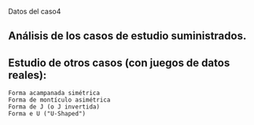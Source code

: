 Datos del caso4

## Análisis de los casos de  estudio suministrados.

## Estudio de otros casos (con juegos de datos reales):

    Forma acampanada simétrica
    Forma de montículo asimétrica
    Forma de J (o J invertida)
    Forma e U ("U-Shaped")
